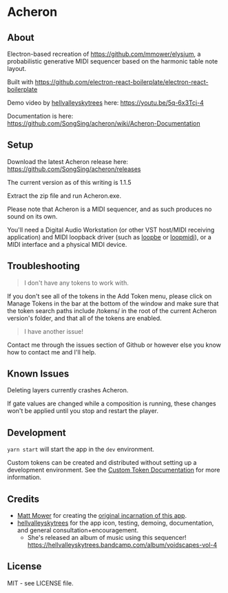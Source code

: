 # Acheron

## About

Electron-based recreation of https://github.com/mmower/elysium, a probabilistic generative MIDI sequencer based on the harmonic table note layout.

Built with https://github.com/electron-react-boilerplate/electron-react-boilerplate

Demo video by [hellvalleyskytrees](https://twitter.com/hvst_music) here: https://youtu.be/5q-6x3Tcj-4

Documentation is here: https://github.com/SongSing/acheron/wiki/Acheron-Documentation

## Setup

Download the latest Acheron release here: https://github.com/SongSing/acheron/releases

The current version as of this writing is 1.1.5

Extract the zip file and run Acheron.exe.

Please note that Acheron is a MIDI sequencer, and as such produces no sound on its own.

You'll need a Digital Audio Workstation (or other VST host/MIDI receiving application) and MIDI loopback driver (such as [loopbe](https://www.nerds.de/en/loopbe1.html) or [loopmidi](https://www.tobias-erichsen.de/software/loopmidi.html)), or a MIDI interface and a physical MIDI device.

## Troubleshooting

>I don't have any tokens to work with.

If you don't see all of the tokens in the Add Token menu, please click on Manage Tokens in the bar at the bottom of the window and make sure that the token search paths include /tokens/ in the root of the current Acheron version's folder, and that all of the tokens are enabled.

>I have another issue!

Contact me through the issues section of Github or however else you know how to contact me and I'll help.
## Known Issues

Deleting layers currently crashes Acheron.

If gate values are changed while a composition is running, these changes won't be applied until you stop and restart the player.

## Development

`yarn start` will start the app in the `dev` environment.

Custom tokens can be created and distributed without setting up a development environment.
See the [Custom Token Documentation](https://github.com/SongSing/acheron/wiki/Custom-Token-Documentation) for more information.

## Credits

* [Matt Mower](https://github.com/mmower) for creating the [original incarnation of this app](https://github.com/mmower/elysium).
* [hellvalleyskytrees](https://twitter.com/hvst_music) for the app icon, testing, demoing, documentation, and general consultation+encouragement.
    * She's released an album of music using this sequencer! https://hellvalleyskytrees.bandcamp.com/album/voidscapes-vol-4

## License

MIT - see LICENSE file.
